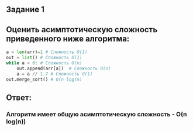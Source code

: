 ## Задание 1
## Оценить асимптотическую сложность приведенного ниже алгоритма:

```python
a = len(arr)–1 # Сложность O(1)
out = list() # Сложность O(1)
while a > 0: # Сложность O(n)
    out.append(arr[a])  # Сложность O(n)
    a = a // 1.7 # Сложность O(1)
out.merge_sort() # O(n log(n)
```

## Ответ:
### Алгоритм имеет общую асимптотическую сложность - O(n log(n))